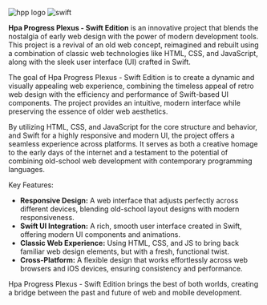 ![hpp logo](https://github.com/user-attachments/assets/5f892a53-a639-4777-99fa-9260ec7561f6) ![swift](https://github.com/user-attachments/assets/2ee9f304-05db-4012-a59b-494ab7ba7dee)


**Hpa Progress Plexus - Swift Edition** is an innovative project that blends the nostalgia of early web design with the power of modern development tools. This project is a revival of an old web concept, reimagined and rebuilt using a combination of classic web technologies like HTML, CSS, and JavaScript, along with the sleek user interface (UI) crafted in Swift.

The goal of Hpa Progress Plexus - Swift Edition is to create a dynamic and visually appealing web experience, combining the timeless appeal of retro web design with the efficiency and performance of Swift-based UI components. The project provides an intuitive, modern interface while preserving the essence of older web aesthetics.

By utilizing HTML, CSS, and JavaScript for the core structure and behavior, and Swift for a highly responsive and modern UI, the project offers a seamless experience across platforms. It serves as both a creative homage to the early days of the internet and a testament to the potential of combining old-school web development with contemporary programming languages.

Key Features:
- **Responsive Design:** A web interface that adjusts perfectly across different devices, blending old-school layout designs with modern responsiveness.
- **Swift UI Integration:** A rich, smooth user interface created in Swift, offering modern UI components and animations.
- **Classic Web Experience:** Using HTML, CSS, and JS to bring back familiar web design elements, but with a fresh, functional twist.
- **Cross-Platform:** A flexible design that works effortlessly across web browsers and iOS devices, ensuring consistency and performance.

Hpa Progress Plexus - Swift Edition brings the best of both worlds, creating a bridge between the past and future of web and mobile development.
